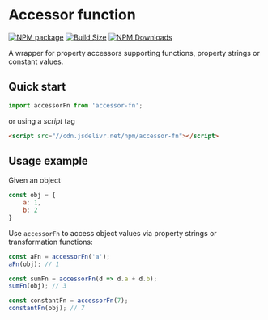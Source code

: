 Accessor function
==============

[![NPM package][npm-img]][npm-url]
[![Build Size][build-size-img]][build-size-url]
[![NPM Downloads][npm-downloads-img]][npm-downloads-url]

A wrapper for property accessors supporting functions, property strings or constant values.

## Quick start

```js
import accessorFn from 'accessor-fn';
```
or using a *script* tag
```html
<script src="//cdn.jsdelivr.net/npm/accessor-fn"></script>
```

## Usage example

Given an object
```js
const obj = {
    a: 1,
    b: 2
}
```

Use `accessorFn` to access object values via property strings or transformation functions:
```js
const aFn = accessorFn('a');
aFn(obj); // 1

const sumFn = accessorFn(d => d.a + d.b);
sumFn(obj); // 3

const constantFn = accessorFn(7);
constantFn(obj); // 7
```


[npm-img]: https://img.shields.io/npm/v/accessor-fn
[npm-url]: https://npmjs.org/package/accessor-fn
[build-size-img]: https://img.shields.io/bundlephobia/minzip/accessor-fn
[build-size-url]: https://bundlephobia.com/result?p=accessor-fn
[npm-downloads-img]: https://img.shields.io/npm/dt/accessor-fn
[npm-downloads-url]: https://www.npmtrends.com/accessor-fn
